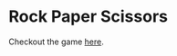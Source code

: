 # Rock Paper Scissors

Checkout the game <a href="https://priceless-sinoussi-ba6a6d.netlify.app/" target="_blank">here</a>.

